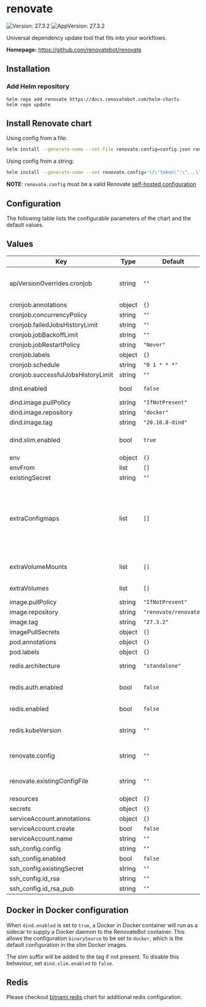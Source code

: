 # renovate

![Version: 27.3.2](https://img.shields.io/badge/Version-27.3.2-informational?style=flat-square) ![AppVersion: 27.3.2](https://img.shields.io/badge/AppVersion-27.3.2-informational?style=flat-square)

Universal dependency update tool that fits into your workflows.

**Homepage:** <https://github.com/renovatebot/renovate>

## Installation

### Add Helm repository

```shell
helm repo add renovate https://docs.renovatebot.com/helm-charts
helm repo update
```

## Install Renovate chart

Using config from a file:

```bash
helm install --generate-name --set-file renovate.config=config.json renovate/renovate
```

Using config from a string:

```bash
helm install --generate-name --set renovate.config='\{\"token\":\"...\"\}' renovate/renovate
```

**NOTE**: `renovate.config` must be a valid Renovate [self-hosted configuration](https://docs.renovatebot.com/self-hosted-configuration/)

## Configuration

The following table lists the configurable parameters of the chart and the default values.

## Values

| Key | Type | Default | Description |
|-----|------|---------|-------------|
| apiVersionOverrides.cronjob | string | `""` | String to override apiVersion of cronjob rendered by this helm chart |
| cronjob.annotations | object | `{}` |  |
| cronjob.concurrencyPolicy | string | `""` |  |
| cronjob.failedJobsHistoryLimit | string | `""` |  |
| cronjob.jobBackoffLimit | string | `""` |  |
| cronjob.jobRestartPolicy | string | `"Never"` |  |
| cronjob.labels | object | `{}` |  |
| cronjob.schedule | string | `"0 1 * * *"` |  |
| cronjob.successfulJobsHistoryLimit | string | `""` |  |
| dind.enabled | bool | `false` | Enable dind sidecar usage? |
| dind.image.pullPolicy | string | `"IfNotPresent"` |  |
| dind.image.repository | string | `"docker"` |  |
| dind.image.tag | string | `"20.10.8-dind"` |  |
| dind.slim.enabled | bool | `true` | Do not add `-slim` suffix to image tag when using dind |
| env | object | `{}` |  |
| envFrom | list | `[]` |  |
| existingSecret | string | `""` |  |
| extraConfigmaps | list | `[]` | Additional configmaps. A generated configMap name is: "renovate.fullname" + "extra" + name(below) e.g. renovate-netrc-config |
| extraVolumeMounts | list | `[]` | Additional volumeMounts to the container |
| extraVolumes | list | `[]` | Additional volumes to the pod |
| image.pullPolicy | string | `"IfNotPresent"` |  |
| image.repository | string | `"renovate/renovate"` |  |
| image.tag | string | `"27.3.2"` |  |
| imagePullSecrets | object | `{}` |  |
| pod.annotations | object | `{}` |  |
| pod.labels | object | `{}` |  |
| redis.architecture | string | `"standalone"` | Disable replication by default |
| redis.auth.enabled | bool | `false` | Don't require a password by default |
| redis.enabled | bool | `false` | Enable the Redis subchart? |
| redis.kubeVersion | string | `""` | Override Kubernetes version for redis chart |
| renovate.config | string | `""` | Inline global renovate config.json |
| renovate.existingConfigFile | string | `""` | Custom exiting global renovate config |
| resources | object | `{}` |  |
| secrets | object | `{}` |  |
| serviceAccount.annotations | object | `{}` |  |
| serviceAccount.create | bool | `false` |  |
| serviceAccount.name | string | `""` |  |
| ssh_config.config | string | `""` |  |
| ssh_config.enabled | bool | `false` |  |
| ssh_config.existingSecret | string | `""` |  |
| ssh_config.id_rsa | string | `""` |  |
| ssh_config.id_rsa_pub | string | `""` |  |

## Docker in Docker configuration

When `dind.enabled` is set to `true`, a Docker in Docker container will run as a sidecar to supply a Docker daemon to the RenovateBot container. This allows the configuration `binarySource` to be set to `docker`, which is the default configuration in the slim Docker images.

The slim suffix will be added to the tag if not present. To disable this behaviour, set `dind.slim.enabled` to `false`.

## Redis

Please checkout [bitnami redis](https://artifacthub.io/packages/helm/bitnami/redis) chart for additional redis configuration.
